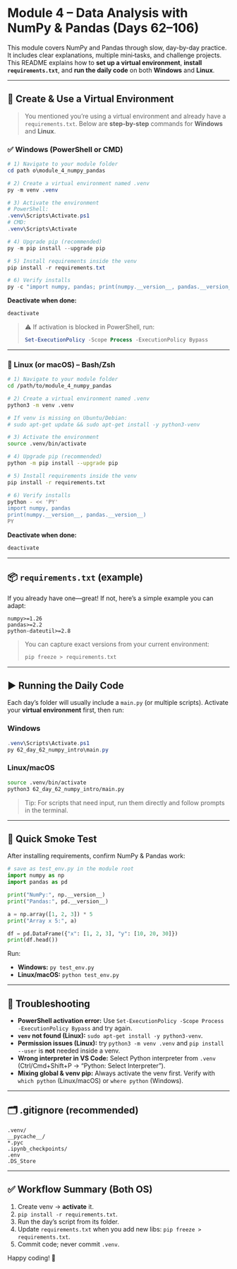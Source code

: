 # Module 4 – Data Analysis with NumPy & Pandas (Days 62–106)

This module covers NumPy and Pandas through slow, day-by-day practice. It includes clear explanations, multiple mini‑tasks, and challenge projects. This README explains how to **set up a virtual environment**, **install `requirements.txt`**, and **run the daily code** on both **Windows** and **Linux**.

---

## 🐍 Create & Use a Virtual Environment

> You mentioned you’re using a virtual environment and already have a `requirements.txt`. Below are **step-by-step** commands for **Windows** and **Linux**.

### ✅ Windows (PowerShell or CMD)

```powershell
# 1) Navigate to your module folder
cd path	o\module_4_numpy_pandas

# 2) Create a virtual environment named .venv
py -m venv .venv

# 3) Activate the environment
# PowerShell:
.venv\Scripts\Activate.ps1
# CMD:
.venv\Scripts\Activate

# 4) Upgrade pip (recommended)
py -m pip install --upgrade pip

# 5) Install requirements inside the venv
pip install -r requirements.txt

# 6) Verify installs
py -c "import numpy, pandas; print(numpy.__version__, pandas.__version__)"
```

**Deactivate when done:**
```powershell
deactivate
```

> ⚠️ If activation is blocked in PowerShell, run:
> ```powershell
> Set-ExecutionPolicy -Scope Process -ExecutionPolicy Bypass
> ```

---

### 🐧 Linux (or macOS) – Bash/Zsh

```bash
# 1) Navigate to your module folder
cd /path/to/module_4_numpy_pandas

# 2) Create a virtual environment named .venv
python3 -m venv .venv

# If venv is missing on Ubuntu/Debian:
# sudo apt-get update && sudo apt-get install -y python3-venv

# 3) Activate the environment
source .venv/bin/activate

# 4) Upgrade pip (recommended)
python -m pip install --upgrade pip

# 5) Install requirements inside the venv
pip install -r requirements.txt

# 6) Verify installs
python - << 'PY'
import numpy, pandas
print(numpy.__version__, pandas.__version__)
PY
```

**Deactivate when done:**
```bash
deactivate
```

---

## 📦 `requirements.txt` (example)

If you already have one—great! If not, here’s a simple example you can adapt:

```
numpy>=1.26
pandas>=2.2
python-dateutil>=2.8
```
> You can capture exact versions from your current environment:
> ```bash
> pip freeze > requirements.txt
> ```

---

## ▶️ Running the Daily Code

Each day’s folder will usually include a `main.py` (or multiple scripts). Activate your **virtual environment** first, then run:

### Windows
```powershell
.venv\Scripts\Activate.ps1
py 62_day_62_numpy_intro\main.py
```

### Linux/macOS
```bash
source .venv/bin/activate
python3 62_day_62_numpy_intro/main.py
```

> Tip: For scripts that need input, run them directly and follow prompts in the terminal.

---

## 🧪 Quick Smoke Test

After installing requirements, confirm NumPy & Pandas work:

```python
# save as test_env.py in the module root
import numpy as np
import pandas as pd

print("NumPy:", np.__version__)
print("Pandas:", pd.__version__)

a = np.array([1, 2, 3]) * 5
print("Array x 5:", a)

df = pd.DataFrame({"x": [1, 2, 3], "y": [10, 20, 30]})
print(df.head())
```

Run:

- **Windows:** `py test_env.py`  
- **Linux/macOS:** `python test_env.py`

---

## 🧰 Troubleshooting

- **PowerShell activation error:** Use `Set-ExecutionPolicy -Scope Process -ExecutionPolicy Bypass` and try again.  
- **`venv` not found (Linux):** `sudo apt-get install -y python3-venv`.  
- **Permission issues (Linux):** try `python3 -m venv .venv` and `pip install --user` is **not** needed inside a venv.  
- **Wrong interpreter in VS Code:** Select Python interpreter from `.venv` (Ctrl/Cmd+Shift+P → “Python: Select Interpreter”).  
- **Mixing global & venv pip:** Always activate the venv first. Verify with `which python` (Linux/macOS) or `where python` (Windows).

---

## 🗂️ .gitignore (recommended)

```
.venv/
__pycache__/
*.pyc
.ipynb_checkpoints/
.env
.DS_Store
```

---

## ✅ Workflow Summary (Both OS)

1. Create venv → **activate** it.  
2. `pip install -r requirements.txt`.  
3. Run the day’s script from its folder.  
4. Update `requirements.txt` when you add new libs: `pip freeze > requirements.txt`.  
5. Commit code; never commit `.venv`.  

Happy coding! 🚀